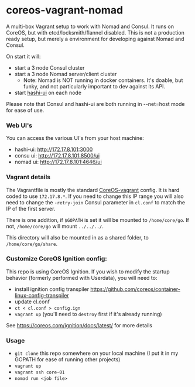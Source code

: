 # coreos-vagrant-nomad
A multi-box Vagrant setup to work with Nomad and Consul.  It runs on CoreOS, but with etcd/locksmith/flannel disabled.  This is not a production ready setup, but merely a environment for developing against Nomad and Consul.

On start it will:
* start a 3 node Consul cluster
* start a 3 node Nomad server/client cluster
    * Note: Nomad is NOT running in docker containers.  It's doable, but funky, and not particularly important to dev against its API.
* start [hashi-ui](https://github.com/jippi/hashi-ui) on each node


Please note that Consul and hashi-ui are both running in --net=host mode for ease of use.  


### Web UI's
You can access the various UI's from your host machine:

* hashi-ui: http://172.17.8.101:3000
* consu ui: http://172.17.8.101:8500/ui
* nomad ui: http://172.17.8.101:4646/ui


### Vagrant details

The Vagrantfile is mostly the standard [CoreOS-vagrant](https://github.com/coreos/coreos-vagrant) config.  It is hard coded to use `172.17.8.*`.  If you need to change this IP range you will also need to change the `-retry-join` Consul parameter in `cl.conf` to match the IP of the first server.

There is one addition, if `$GOPATH` is set it will be mounted to `/home/core/go`.  If not, `/home/core/go` will mount `../../../`.

This directory will also be mounted in as a shared folder, to `/home/core/go/share`.

### Customize CoreOS Ignition config:

This repo is using CoreOS Ignition.  If you wish to modify the startup behavior (formerly performed with Userdata), you will need to:

* install ignition config transpiler https://github.com/coreos/container-linux-config-transpiler
* update cl.conf
* `ct < cl.conf > config.ign`
* `vagrant up` (you'll need to `destroy` first if it's already running)

See https://coreos.com/ignition/docs/latest/ for more details

### Usage

* `git clone` this repo somewhere on your local machine (I put it in my GOPATH for ease of running other projects)
* `vagrant up`
* `vagrant ssh core-01`
* `nomad run <job file>` 